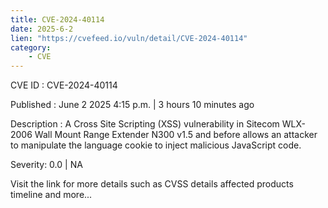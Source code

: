 ```yaml
---
title: CVE-2024-40114
date: 2025-6-2
lien: "https://cvefeed.io/vuln/detail/CVE-2024-40114"
category:
    - CVE
---
```


CVE ID : CVE-2024-40114

Published :  June 2
2025
4:15 p.m. | 3 hours
10 minutes ago

Description : A Cross Site Scripting (XSS) vulnerability in Sitecom WLX-2006 Wall Mount Range Extender N300 v1.5 and before allows an attacker to manipulate the language cookie to inject malicious JavaScript code.

Severity: 0.0 | NA

Visit the link for more details
such as CVSS details
affected products
timeline
and more...

